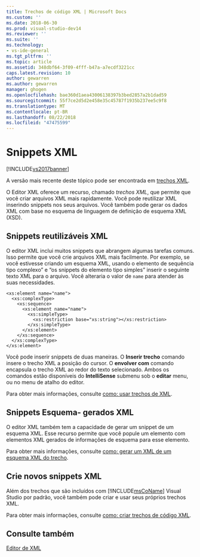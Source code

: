 ```yaml
---
title: Trechos de código XML | Microsoft Docs
ms.custom: ''
ms.date: 2018-06-30
ms.prod: visual-studio-dev14
ms.reviewer: ''
ms.suite: ''
ms.technology:
- vs-ide-general
ms.tgt_pltfrm: ''
ms.topic: article
ms.assetid: 348dbf64-3f09-4fff-b47a-a7ecdf3221cc
caps.latest.revision: 10
author: gewarren
ms.author: gewarren
manager: ghogen
ms.openlocfilehash: bae360d1aea43006138397b3bed2857a2b1dad59
ms.sourcegitcommit: 55f7ce2d5d2e458e35c45787f1935b237ee5c9f8
ms.translationtype: MT
ms.contentlocale: pt-BR
ms.lasthandoff: 08/22/2018
ms.locfileid: "47475599"
---
```

# <a name="xml-snippets"></a>Snippets XML
[!INCLUDE[vs2017banner](../includes/vs2017banner.md)]

A versão mais recente deste tópico pode ser encontrada em [trechos XML](https://docs.microsoft.com/visualstudio/xml-tools/xml-snippets).  
  
  
O Editor XML oferece um recurso, chamado *trechos XML*, que permite que você criar arquivos XML mais rapidamente. Você pode reutilizar XML inserindo snippets nos seus arquivos. Você também pode gerar os dados XML com base no esquema de linguagem de definição de esquema XML (XSD).  
  
## <a name="reusable-xml-snippets"></a>Snippets reutilizáveis XML  
 O editor XML inclui muitos snippets que abrangem algumas tarefas comuns. Isso permite que você crie arquivos XML mais facilmente. Por exemplo, se você estivesse criando um esquema XML, usando o elemento de sequência tipo complexo” e “os snippets do elemento tipo simples” inserir o seguinte texto XML para o arquivo. Você alteraria o valor de `name` para atender às suas necessidades.  
  
```  
<xs:element name="name">  
  <xs:complexType>  
    <xs:sequence>  
      <xs:element name="name">  
        <xs:simpleType>  
          <xs:restriction base="xs:string"></xs:restriction>  
        </xs:simpleType>  
      </xs:element>  
    </xs:sequence>  
  </xs:complexType>  
</xs:element>  
```  
  
 Você pode inserir snippets de duas maneiras. O **Inserir trecho** comando insere o trecho XML a posição do cursor. O **envolver com** comando encapsula o trecho XML ao redor do texto selecionado. Ambos os comandos estão disponíveis do **IntelliSense** submenu sob o **editar** menu, ou no menu de atalho do editor.  
  
 Para obter mais informações, consulte [como: usar trechos de XML](../xml-tools/how-to-use-xml-snippets.md).  
  
## <a name="schema-generated-xml-snippets"></a>Snippets Esquema- gerados XML  
 O editor XML também tem a capacidade de gerar um snippet de um esquema XML. Esse recurso permite que você popule um elemento com elementos XML gerados de informações de esquema para esse elemento.  
  
 Para obter mais informações, consulte [como: gerar um XML de um esquema XML do trecho](../xml-tools/how-to-generate-an-xml-snippet-from-an-xml-schema.md).  
  
## <a name="create-new-xml-snippets"></a>Crie novos snippets XML  
 Além dos trechos que são incluídos com [!INCLUDE[msCoName](../includes/msconame-md.md)] Visual Studio por padrão, você também pode criar e usar seus próprios trechos XML.  
  
 Para obter mais informações, consulte [como: criar trechos de código XML](../xml-tools/how-to-create-xml-snippets.md).  
  
## <a name="see-also"></a>Consulte também  
 [Editor de XML](../xml-tools/xml-editor.md)



